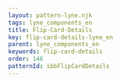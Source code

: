 ```yaml
---
layout: pattern-lyne.njk
tags: lyne_components_en
title: Flip-Card-Details
key: flip-card-details-lyne_en
parent: lyne_components_en
keywords: flip-card-details
order: 146
patternId: sbbFlipCardDetails
---
```

